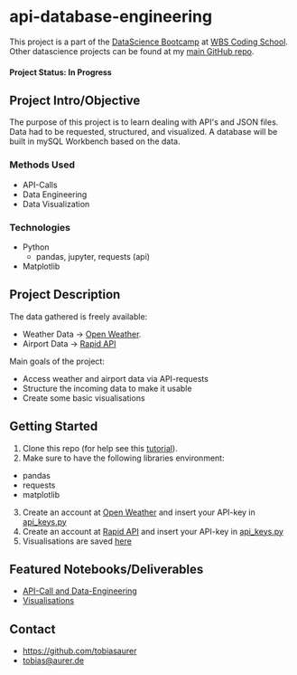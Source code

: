 # api-database-engineering
This project is a part of the [DataScience Bootcamp](https://www.wbscodingschool.com/data-science-bootcamp/) at [WBS Coding School](https://www.wbscodingschool.com/).   Other datascience projects can be found at my [main GitHub repo](https://github.com/tobiasaurer).

#### Project Status: In Progress

## Project Intro/Objective
The purpose of this project is to learn dealing with API's and JSON files.   
Data had to be requested, structured, and visualized. 
A database will be built in mySQL Workbench based on the data.

### Methods Used
* API-Calls 
* Data Engineering
* Data Visualization

### Technologies
* Python
  * pandas, jupyter, requests (api)
* Matplotlib

## Project Description
The data gathered is freely available:
* Weather Data -> [Open Weather](https://openweathermap.org/).  
* Airport Data -> [Rapid API](https://rapidapi.com/aedbx-aedbx/api/aerodatabox/)
  
Main goals of the project:  
* Access weather and airport data via API-requests
* Structure the incoming data to make it usable 
* Create some basic visualisations

## Getting Started

1. Clone this repo (for help see this [tutorial](https://help.github.com/articles/cloning-a-repository/)).
2. Make sure to have the following libraries environment:
  * pandas
  * requests
  * matplotlib
3. Create an account at [Open Weather](https://openweathermap.org/) and insert your API-key in [api_keys.py](https://github.com/tobiasaurer/api-database-engineering/blob/main/api_keys.py)
4. Create an account at [Rapid API](https://rapidapi.com/aedbx-aedbx/api/aerodatabox/) and insert your API-key in [api_keys.py](https://github.com/tobiasaurer/api-database-engineering/blob/main/api_keys.py)
5. Visualisations are saved [here](https://github.com/tobiasaurer/api-database-engineering/tree/main/visualisations)

## Featured Notebooks/Deliverables
* [API-Call and Data-Engineering](https://github.com/tobiasaurer/api-database-engineering/blob/main/api_requests_weather_flights.ipynb)
* [Visualisations](https://github.com/tobiasaurer/api-database-engineering/blob/main/visualisations.ipynb)

## Contact
* https://github.com/tobiasaurer
* tobias@aurer.de
